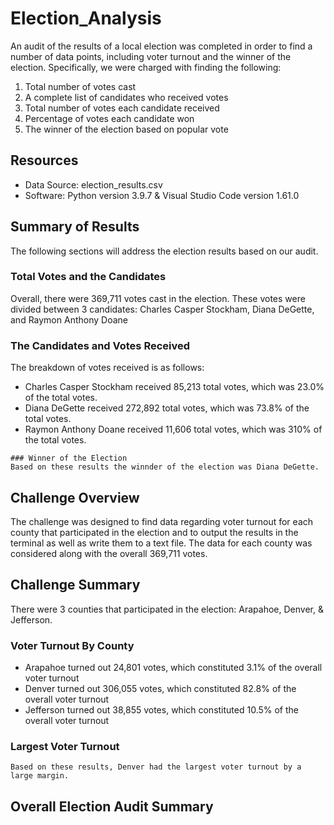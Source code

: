 # Election_Analysis
An audit of the results of a local election was completed in order to find a number of data points, including voter turnout and the winner of the election.  Specifically, we were charged with finding the following:

1. Total number of votes cast
2. A complete list of candidates who received votes
3. Total number of votes each candidate received
4. Percentage of votes each candidate won
5. The winner of the election based on popular vote

## Resources
- Data Source: election_results.csv
- Software:  Python version 3.9.7 & Visual Studio Code version 1.61.0

## Summary of Results
The following sections will address the election results based on our audit.

### Total Votes and the Candidates

Overall, there were 369,711 votes cast in the election.  These votes were divided between 3 candidates:  Charles Casper Stockham, Diana DeGette, and Raymon Anthony Doane

### The Candidates and Votes Received
The breakdown of votes received is as follows:

   - Charles Casper Stockham received 85,213 total votes, which was 23.0% of the total votes.
   - Diana DeGette received 272,892 total votes, which was 73.8% of the total votes.
   - Raymon Anthony Doane received 11,606 total votes, which was 310% of the total votes.

    ### Winner of the Election
    Based on these results the winnder of the election was Diana DeGette.

## Challenge Overview
The challenge was designed to find data regarding voter turnout for each county that participated in the election and to output the results in the terminal as well as write them to a text file. The data for each county was considered along with the overall 369,711 votes.


## Challenge Summary
There were 3 counties that participated in the election:  Arapahoe, Denver, & Jefferson. 

### Voter Turnout By County
   - Arapahoe turned out 24,801 votes, which constituted 3.1% of the overall voter turnout
   - Denver turned out 306,055 votes, which constituted 82.8% of the overall voter turnout
   - Jefferson turned out 38,855 votes, which constituted 10.5% of the overall voter turnout

### Largest Voter Turnout
    Based on these results, Denver had the largest voter turnout by a large margin.

## Overall Election Audit Summary
